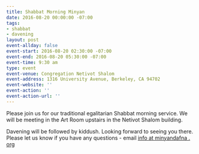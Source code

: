 ```yaml
---
title: Shabbat Morning Minyan
date: 2016-08-20 00:00:00 -07:00
tags:
- shabbat
- davening
layout: post
event-allday: false
event-start: 2016-08-20 02:30:00 -07:00
event-end: 2016-08-20 05:30:00 -07:00
event-time: 9:30 am
type: event
event-venue: Congregation Netivot Shalom
event-address: 1316 University Avenue, Berkeley, CA 94702
event-website: ''
event-action: ''
event-action-url: ''
---
```


Please join us for our traditional egalitarian Shabbat morning service. We will be meeting in the Art Room upstairs in the Netivot Shalom building.

Davening will be followed by kiddush. Looking forward to seeing you there. Please let us know if you have any questions - email [info at minyandafna . org](mailto:info@minyandafna.org)